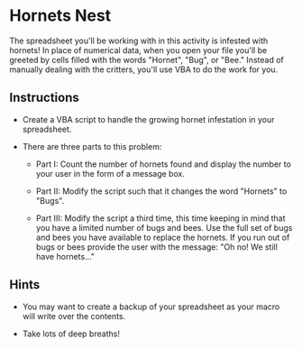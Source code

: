 # Hornets Nest

The spreadsheet you'll be working with in this activity is infested with hornets! In place of numerical data, when you open your file you'll be greeted by cells filled with the words "Hornet", "Bug", or "Bee." Instead of manually dealing with the critters, you'll use VBA to do the work for you.

## Instructions

* Create a VBA script to handle the growing hornet infestation in your spreadsheet.

* There are three parts to this problem:

  * Part I: Count the number of hornets found and display the number to your user in the form of a message box.

  * Part II: Modify the script such that it changes the word "Hornets" to "Bugs".

  * Part III: Modify the script a third time, this time keeping in mind that you have a limited number of bugs and bees. Use the full set of bugs and bees you have available to replace the hornets. If you run out of bugs or bees provide the user with the message: "Oh no! We still have hornets..."

## Hints

* You may want to create a backup of your spreadsheet as your macro will write over the contents.

* Take lots of deep breaths!
